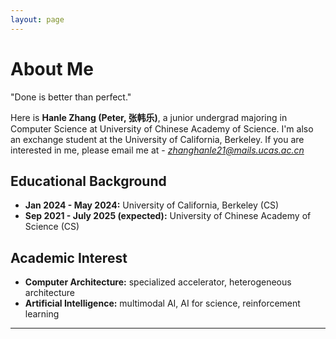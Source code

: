 ```yaml
---
layout: page
---
```


# About Me

"Done is better than perfect."

Here is **Hanle Zhang (Peter, 张韩乐)**, a junior undergrad majoring in Computer Science at University of Chinese Academy of Science. I'm also an exchange student at the University of California, Berkeley. If you are interested in me, please email me at - *zhanghanle21@mails.ucas.ac.cn*

## Educational Background

- **Jan 2024 - May 2024:** University of California, Berkeley (CS)
- **Sep 2021 - July 2025 (expected):** University of Chinese Academy of Science (CS)

## Academic Interest

- **Computer Architecture:** specialized accelerator, heterogeneous architecture
- **Artificial Intelligence:** multimodal AI, AI for science, reinforcement learning

---



